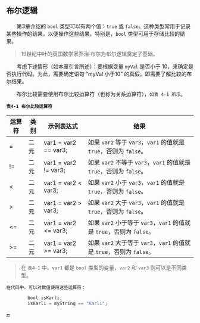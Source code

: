 ## 布尔逻辑

&emsp;&emsp;第3章介绍的 `bool` 类型可以有两个值：`true` 或 `false`。这种类型常用于记录某些操作的结果，以便操作这些结果。特别是，`bool` 类型可用于存储比较的结果。

>19世纪中叶的英国数学家乔治∙布尔为布尔逻辑奠定了基础。

&emsp;&emsp;考虑下述情形（如本章引言所述）：要根据变量 `myVal` 是否小于 10，来确定是否执行代码。为此，需要确定语句 “myVal 小于10” 的真假，即需要了解比较的布尔结果。

&emsp;&emsp;布尔比较需要使用布尔比较运算符（也称为关系运算符），`如表 4-1 所示`。

**`表4-1 布尔比较运算符`**

| 运算符 | 类别 | 示例表达式 | 结果 |
|-|-|-|-|
| = | 二元 | var1 = var2 == var3; | 如果 `var2` 等于 `var3`，`var1` 的值就是 `true`，否则为 `false`。 |
| != | 二元 | var1 = var2 != var3; | 如果 `var2` 不等于 `var3`，`var1` 的值就是 `true`，否则为 `false`。 |
| < | 二元 | var1 = var2 < var3; | 如果 `var2` 小于 `var3`，`var1` 的值就是 `true`，否则为 `false`。 |
| > | 二元 | var1 = var2 > var3; | 如果 `var2` 大于 `var3`，`var1` 的值就是 `true`，否则为 `false`。 |
| <= | 二元 | var1 = var2 <= var3; | 如果 `var2` 小于等于 `var3`，`var1` 的值就是 `true`，否则为 `false`。 |
| >= | 二元 | var1 = var2 >= var3; | 如果 `var2` 大于等于 `var3`，`var1` 的值就是 `true`，否则为 `false`。 |

>在 `表4-1` 中，`var1` 都是 `bool` 类型的变量，`var2` 和 `var3` 则可以是不同类型。

    在代码中，可以对数值使用这些运算符：
```javascript
        bool isKarli;
        isKarli = myString == "Karli";
```








🔚